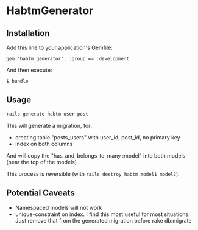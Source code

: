 # HabtmGenerator


## Installation

Add this line to your application's Gemfile:

    gem 'habtm_generator', :group => :development

And then execute:

    $ bundle


## Usage


```bash
rails generate habtm user post
```

This will generate a migration, for:
* creating table "posts\_users" with user\_id, post\_id, no primary key
* index on both columns

And will copy the "has\_and\_belongs\_to\_many :model" into both models (near the top of the models)

This process is reversible (with ``rails destroy habtm model1 model2``).

## Potential Caveats

* Namespaced models will not work
* unique-constraint on index. I find this most useful for most situations. Just remove that from the generated migration before rake db:migrate
